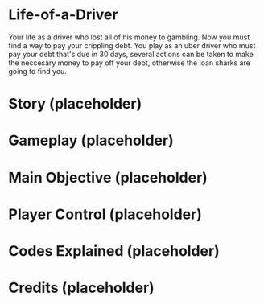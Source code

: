 # Life-of-a-Driver
Your life as a driver who lost all of his money to gambling. Now you must find a way to pay your crippling debt. You play as an uber driver who must pay your debt that's due in 30 days, several actions can be taken to make the neccesary money to pay off your debt, otherwise the loan sharks are going to find you. 
# Story (placeholder)
# Gameplay (placeholder)
# Main Objective (placeholder) 
# Player Control (placeholder)
# Codes Explained (placeholder)
# Credits (placeholder)
